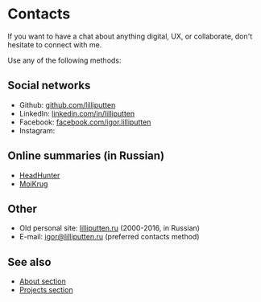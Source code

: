 # Contacts

If you want to have a chat about anything digital, UX, or collaborate, don't
hesitate to connect with me.

Use any of the following methods:

## Social networks

- Github: [github.com/lilliputten](https://github.com/lilliputten)
- LinkedIn: [linkedin.com/in/lilliputten](http://linkedin.com/in/lilliputten)
- Facebook: [facebook.com/igor.lilliputten](https://facebook.com/igor.lilliputten)
- Instagram: [](https://instagram.com/igorlilliputten)

## Online summaries (in Russian)

- [HeadHunter](https://hh.ru/resume/d311fd1dff025511070039ed1f3946696f6451)
- [MoiKrug](https://moikrug.ru/lilliputten)

## Other

- Old personal site: [lilliputten.ru](http://lilliputten.ru) (2000-2016, in Russian)
- E-mail: [igor@lilliputten.ru](mailto:igor@lilliputten.ru?subject=Hi%20Igor!) (preferred contacts method)

## See also

- [About section](#/About)
- [Projects section](#/Projects)

